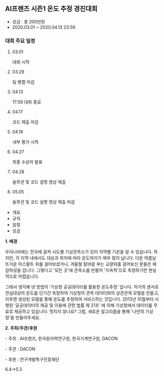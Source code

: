 ## AI프렌즈 시즌1 온도 추정 경진대회

- 상금 : 총 200만원
- 2020.03.01 ~ 2020.04.13 23:59

### 대회 주요 일정

1. 03.01

   대회 시작

2. 03.29

   팀 병합 마감

3. 04.13

   17:59 대회 종료

4. 04.17

   코드 제출 마감

5. 04.18

   내부 평가 시작

6. 04.27

   최종 수상자 발표

1. 04.28

   솔루션 및 코드 설명 영상 제출

2. 05.05

   솔루션 및 코드 설명 영상 제출 마감

- 개요
- 규칙
- 일정
- 상금



**1. 배경**

우리나라에는 전국에 걸쳐 시도별 기상관측소가 있어 지역별 기온을 알 수 있습니다. 하지만, 각 지역 내에서도 대상과 위치에 따라 온도차이가 매우 많이 납니다. 더운 여름날 뜨거운 아스팔트 위를 걸어보셨거나, 겨울철 칼바람 부는 교량위를 걸어보신 분들은 체감하셨을 겁니다. 그렇다고 '모든 곳'에 관측소를 만들어 '지속적'으로 측정하기란 현실적으로 어렵습니다.

그래서 생각해 낸 방법이 ‘기상청 공공데이터를 활용한 온도추정’ 입니다. 저가의 센서로 관심대상의 온도를 단기간 측정하여 기상청의 관측 데이터와의 상관관계 모델을 만들고, 이후엔 생성된 모델을 통해 온도를 추정하여 서비스하는 것입니다. 2013년 10월부터 시행된 ‘공공데이터의 제공 및 이용에 관한 법률 제 21조’ 에 의해 기상청에서 데이터를 무료로 제공하고 있습니다. 멋지지 않나요? 그럼, 새로운 알고리즘을 통해 '나만의 기상청'을 만들어주세요.



**2. 주최/주관/후원**

\- 주최 : AI프렌즈, 한국원자력연구원, 한국기계연구원, DACON

\- 주관 : DACON

\- 후원 : 연구개발특구진흥재단



6.4->5.3